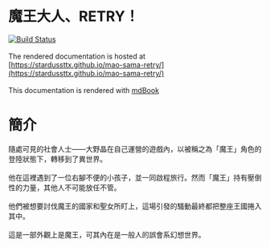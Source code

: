# 魔王大人、RETRY！

[![Build Status](https://travis-ci.org/stardussttx/mao-sama-retry.svg?branch=master)](https://travis-ci.org/stardussttx/mao-sama-retry)
<br /><br />
The rendered documentation is hosted at [https://stardussttx.github.io/mao-sama-retry/](https://stardussttx.github.io/mao-sama-retry/)
<br /><br />
This documentation is rendered with [mdBook](https://github.com/rust-lang/mdBook)

# 簡介

隨處可見的社會人士——大野晶在自己運營的遊戲內，以被稱之為「魔王」角色的登陸狀態下，轉移到了異世界。
<br /><br />
他在這裡遇到了一位右腳不便的小孩子，並一同啟程旅行。然而「魔王」持有壓倒性的力量，其他人不可能放任不管。
<br /><br />
他們被想要討伐魔王的國家和聖女所盯上，這場引發的騷動最終都把整座王國捲入其中。
<br /><br />
這是一部外觀上是魔王，可其內在是一般人的誤會系幻想世界。
<br /><br /><br />

